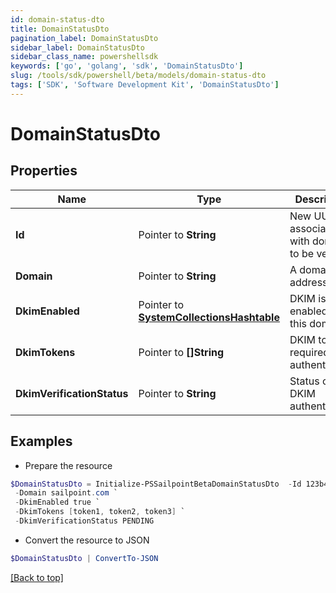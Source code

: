 ```yaml
---
id: domain-status-dto
title: DomainStatusDto
pagination_label: DomainStatusDto
sidebar_label: DomainStatusDto
sidebar_class_name: powershellsdk
keywords: ['go', 'golang', 'sdk', 'DomainStatusDto'] 
slug: /tools/sdk/powershell/beta/models/domain-status-dto
tags: ['SDK', 'Software Development Kit', 'DomainStatusDto']
---
```



# DomainStatusDto

## Properties

Name | Type | Description | Notes
------------ | ------------- | ------------- | -------------
**Id** |  Pointer to **String** | New UUID associated with domain to be verified | [optional] 
**Domain** |  Pointer to **String** | A domain address | [optional] 
**DkimEnabled** |  Pointer to [**SystemCollectionsHashtable**](system-collections-hashtable) | DKIM is enabled for this domain | [optional] 
**DkimTokens** |  Pointer to **[]String** | DKIM tokens required for authentication | [optional] 
**DkimVerificationStatus** |  Pointer to **String** | Status of DKIM authentication | [optional] 

## Examples

- Prepare the resource
```powershell
$DomainStatusDto = Initialize-PSSailpointBetaDomainStatusDto  -Id 123b45b0-aaaa-bbbb-a7db-123456a56abc `
 -Domain sailpoint.com `
 -DkimEnabled true `
 -DkimTokens [token1, token2, token3] `
 -DkimVerificationStatus PENDING
```

- Convert the resource to JSON
```powershell
$DomainStatusDto | ConvertTo-JSON
```


[[Back to top]](#) 

